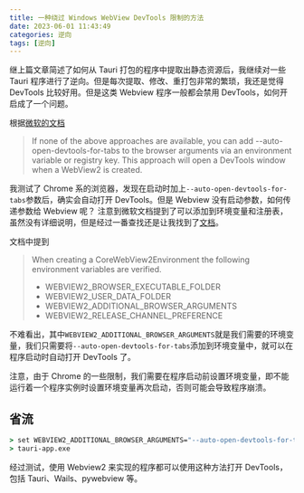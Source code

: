 ```yaml
---
title: 一种绕过 Windows WebView DevTools 限制的方法
date: 2023-06-01 11:43:49
categories: 逆向
tags: [逆向]
---
```


继上篇文章简述了如何从 Tauri 打包的程序中提取出静态资源后，我继续对一些 Tauri 程序进行了逆向。但是每次提取、修改、重打包非常的繁琐，我还是觉得 DevTools 比较好用。但是这类 Webview 程序一般都会禁用 DevTools，如何开启成了一个问题。

根据[微软的文档](https://learn.microsoft.com/en-us/microsoft-edge/webview2/how-to/debug-devtools?tabs=dotnetcsharp)
> If none of the above approaches are available, you can add --auto-open-devtools-for-tabs to the browser arguments via an environment variable or registry key. This approach will open a DevTools window when a WebView2 is created.

我测试了 Chrome 系的浏览器，发现在启动时加上`--auto-open-devtools-for-tabs`参数后，确实会自动打开 DevTools。但是 Webview 没有启动参数，如何传递参数给 Webview 呢？
注意到微软文档提到了可以添加到环境变量和注册表，虽然没有详细说明，但是经过一番查找还是让我找到了[文档](https://learn.microsoft.com/en-us/dotnet/api/microsoft.web.webview2.core.corewebview2environment.createasync?view=webview2-dotnet-1.0.1774.30)。

文档中提到
> When creating a CoreWebView2Environment the following environment variables are verified.
> - WEBVIEW2_BROWSER_EXECUTABLE_FOLDER
> - WEBVIEW2_USER_DATA_FOLDER
> - WEBVIEW2_ADDITIONAL_BROWSER_ARGUMENTS
> - WEBVIEW2_RELEASE_CHANNEL_PREFERENCE

不难看出，其中`WEBVIEW2_ADDITIONAL_BROWSER_ARGUMENTS`就是我们需要的环境变量，我们只需要将`--auto-open-devtools-for-tabs`添加到环境变量中，就可以在程序启动时自动打开 DevTools 了。

注意，由于 Chrome 的一些限制，我们需要在程序启动前设置环境变量，即不能运行着一个程序实例时设置环境变量再次启动，否则可能会导致程序崩溃。

## 省流
```cmd
> set WEBVIEW2_ADDITIONAL_BROWSER_ARGUMENTS="--auto-open-devtools-for-tabs"
> tauri-app.exe
```

经过测试，使用 Webview2 来实现的程序都可以使用这种方法打开 DevTools，包括 Tauri、Wails、pywebview 等。